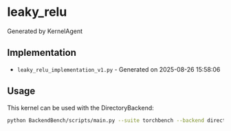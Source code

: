 # leaky_relu

Generated by KernelAgent

## Implementation

- `leaky_relu_implementation_v1.py` - Generated on 2025-08-26 15:58:06

## Usage

This kernel can be used with the DirectoryBackend:
```bash
python BackendBench/scripts/main.py --suite torchbench --backend directory --ops leaky_relu
```
